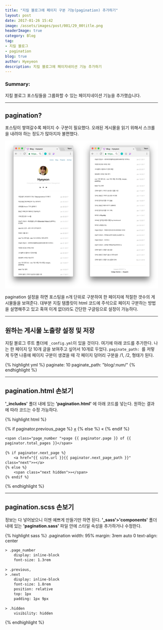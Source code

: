 ```yaml
---
title: "지킬 블로그에 페이지 구분 기능(pagination) 추가하기"
layout: post
date: 2017-01-26 15:42
image: /assets/images/post/001/29_00title.png
headerImage: true
category: Blog
tag:
- 지킬 블로그
- pagination
blog: true
author: Hyeyeon
description: 지킬 블로그에 페이지네이션 기능 추가하기
---
```


### Summary:

지킬 블로그 포스팅들을 그룹화할 수 있는 페이지네이션 기능을 추가했습니다.

---

## pagination?

포스팅이 쌓여갈수록 페이지 수 구분이 필요했다. 오래된 게시물을 읽기 위해서 스크롤을 내려야 하는 정도가 많아지자 불편했다.

![pic1](/assets/images/post/001/29_01.png)

pagination 설정을 하면 포스팅을 n개 단위로 구분하여 한 페이지에 적절한 갯수의 게시물들을 보여준다. 대부분 지킬 템플릿이 html 코드에 주석으로 페이지 구분하는 방법을 설명해주고 있고 혹여 이게 없더라도 간단한 구글링으로 설정이 가능하다.

---

## 원하는 게시물 노출량 설정 및 저장

지킬 블로그 루트 폴더에 `_config.yml`이 있을 것이다. 여기에 아래 코드를 추가한다. 나는 한 페이지 당 10개 글을 보여주고 싶어서 10개로 두었다. `paginate_path: `를 저렇게 두면 나중에 페이지 구분이 생겼을 때 각 페이지 덩어리 구분을 /1, /2, 형태가 된다.

{% highlight yml %}
paginate: 10
paginate_path: "blog/:num/"
{% endhighlight %}

---

## pagination.html 손보기

**'_includes'** 폴더 내에 있는 **'pagination.html'** 에 아래 코드를 넣는다. 원하는 결과에 따라 코드는 수정 가능하다.

{% highlight html %}
<div class="pagination">
    {% if paginator.previous_page %}
        <a href="{{ site.url }}{{ paginator.previous_page_path }}" class="previous">«</a>
    {% else %}
        <span class="previous hidden">«</span>
    {% endif %}

    <span class="page_number ">page {{ paginator.page }} of {{ paginator.total_pages }}</span>

    {% if paginator.next_page %}
        <a href="{{ site.url }}{{ paginator.next_page_path }}" class="next">»</a>
    {% else %}
        <span class="next hidden">»</span>
    {% endif %}
</div>
{% endhighlight %}

---

## pagination.scss 손보기

정보는 다 넣어놨으니 이젠 예쁘게 만들기만 하면 된다. **'_sass'>'components'** 폴더 내에 있는 **'pagination.sass'** 파일 안에 스타일 속성을 추가하거나 수정한다.

{% highlight sass %}
.pagination
    width: 95%
    margin: 3rem auto 0
    text-align: center

    > .page_number
        display: inline-block
        font-size: 1.3rem

    > .previous,
    > .next
        display: inline-block
        font-size: 1.8rem
        position: relative
        top: 1px
        padding: 1px 9px

    > .hidden
        visibility: hidden
{% endhighlight %}
